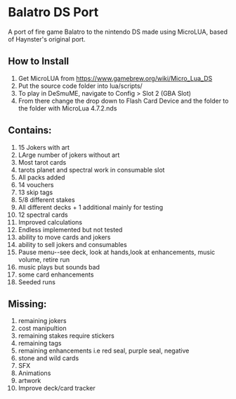 # Balatro DS Port
A port of fire game Balatro to the nintendo DS made using MicroLUA, based of Haynster's original port.

## How to Install
1. Get MicroLUA from https://www.gamebrew.org/wiki/Micro_Lua_DS
2. Put the source code folder into lua/scripts/
3. To play in DeSmuME, navigate to Config > Slot 2 (GBA Slot)
4. From there change the drop down to Flash Card Device and the folder to the folder with MicroLua 4.7.2.nds

## Contains:
1. 15 Jokers with art
2. LArge number of jokers without art
3. Most tarot cards
4. tarots planet and spectral work in consumable slot
5. All packs added
6. 14 vouchers
7. 13 skip tags
8. 5/8 different stakes
9. All different decks + 1 additional mainly for testing
10. 12 spectral cards
11. Improved calculations
12. Endless implemented but not tested
13. ability to move cards and jokers
14. ability to sell jokers and consumables
15. Pause menu--see deck, look at hands,look at enhancements, music volume, retire run
16. music plays but sounds bad
17. some card enhancements
18. Seeded runs
## Missing:
1. remaining jokers
2. cost manipultion
3. remaining stakes require stickers
4. remaining tags
5. remaining enhancements i.e red seal, purple seal, negative
6. stone and wild cards
7. SFX
8. Animations
9. artwork
10. Improve deck/card tracker
